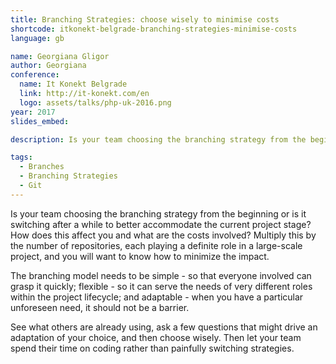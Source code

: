 ```yaml
---
title: Branching Strategies: choose wisely to minimise costs
shortcode: itkonekt-belgrade-branching-strategies-minimise-costs
language: gb

name: Georgiana Gligor
author: Georgiana
conference:
  name: It Konekt Belgrade
  link: http://it-konekt.com/en
  logo: assets/talks/php-uk-2016.png
year: 2017
slides_embed: 

description: Is your team choosing the branching strategy from the beginning, or is it switching after a while to better accommodate the current project stage? How does this affect you, and what are the costs involved?

tags:
  - Branches
  - Branching Strategies
  - Git
---
```


Is your team choosing the branching strategy from the beginning or is it switching after a while to better accommodate the current project stage? How does this affect you and what are the costs involved? Multiply this by the number of repositories, each playing a definite role in a large-scale project, and you will want to know how to minimize the impact.

The branching model needs to be simple - so that everyone involved can grasp it quickly; flexible - so it can serve the needs of very different roles within the project lifecycle; and adaptable - when you have a particular unforeseen need, it should not be a barrier.

See what others are already using, ask a few questions that might drive an adaptation of your choice, and then choose wisely. Then let your team spend their time on coding rather than painfully switching strategies.
